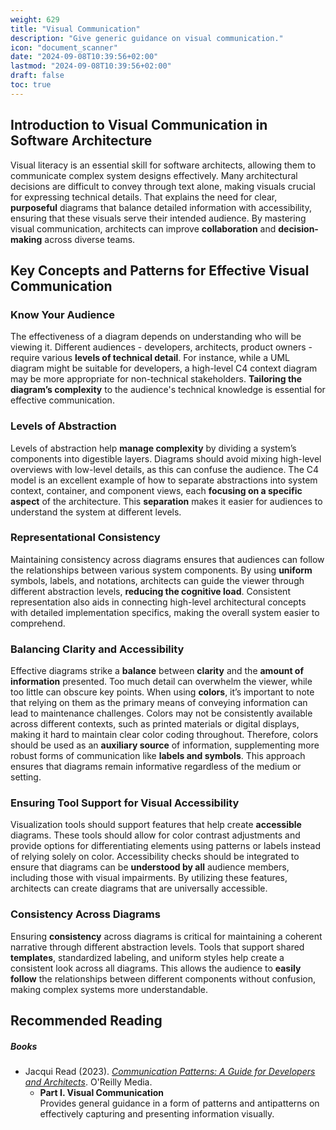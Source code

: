 ```yaml
---
weight: 629
title: "Visual Communication"
description: "Give generic guidance on visual communication."
icon: "document_scanner"
date: "2024-09-08T10:39:56+02:00"
lastmod: "2024-09-08T10:39:56+02:00"
draft: false
toc: true
---
```


## Introduction to Visual Communication in Software Architecture

Visual literacy is an essential skill for software architects, allowing them to
communicate complex system designs effectively. Many architectural decisions are
difficult to convey through text alone, making visuals crucial for expressing
technical details. That explains the need for clear, **purposeful** diagrams that
balance detailed information with accessibility, ensuring that these visuals
serve their intended audience. By mastering visual communication, architects can
improve **collaboration** and **decision-making** across diverse teams.

## Key Concepts and Patterns for Effective Visual Communication

### Know Your Audience

The effectiveness of a diagram depends on understanding who will be viewing it.
Different audiences - developers, architects, product owners - require various
**levels of technical detail**. For instance, while a UML diagram might be suitable
for developers, a high-level C4 context diagram may be more appropriate for
non-technical stakeholders. **Tailoring the diagram’s complexity** to the
audience's technical knowledge is essential for effective communication.

### Levels of Abstraction

Levels of abstraction help **manage complexity** by dividing a system’s components
into digestible layers. Diagrams should avoid mixing high-level overviews with
low-level details, as this can confuse the audience. The C4 model is an
excellent example of how to separate abstractions into system context,
container, and component views, each **focusing on a specific aspect** of the
architecture. This **separation** makes it easier for audiences to understand the
system at different levels.

### Representational Consistency

Maintaining consistency across diagrams ensures that audiences can follow the
relationships between various system components. By using **uniform** symbols,
labels, and notations, architects can guide the viewer through different
abstraction levels, **reducing the cognitive load**. Consistent representation also
aids in connecting high-level architectural concepts with detailed
implementation specifics, making the overall system easier to comprehend.

### Balancing Clarity and Accessibility

Effective diagrams strike a **balance** between **clarity** and the **amount of
information** presented. Too much detail can overwhelm the viewer, while too
little can obscure key points. When using **colors**, it’s important to note
that relying on them as the primary means of conveying information can lead to
maintenance challenges. Colors may not be consistently available across
different contexts, such as printed materials or digital displays, making it
hard to maintain clear color coding throughout. Therefore, colors should be used
as an **auxiliary source** of information, supplementing more robust forms of
communication like **labels and symbols**. This approach ensures that diagrams
remain informative regardless of the medium or setting.

### Ensuring Tool Support for Visual Accessibility

Visualization tools should support features that help create **accessible**
diagrams. These tools should allow for color contrast adjustments and provide
options for differentiating elements using patterns or labels instead of relying
solely on color. Accessibility checks should be integrated to ensure that
diagrams can be **understood by all** audience members, including those with
visual impairments. By utilizing these features, architects can create diagrams
that are universally accessible.

### Consistency Across Diagrams

Ensuring **consistency** across diagrams is critical for maintaining a coherent
narrative through different abstraction levels. Tools that support shared
**templates**, standardized labeling, and uniform styles help create a consistent
look across all diagrams. This allows the audience to **easily follow** the
relationships between different components without confusion, making complex
systems more understandable.

## Recommended Reading

##### Books

* Jacqui Read (2023). *[Communication Patterns: A Guide for Developers and Architects](https://www.oreilly.com/library/view/communication-patterns/9781098140533/)*. O'Reilly Media.
  * **Part I. Visual Communication**\
    Provides general guidance in a form of patterns and antipatterns on
    effectively capturing and presenting information visually.
